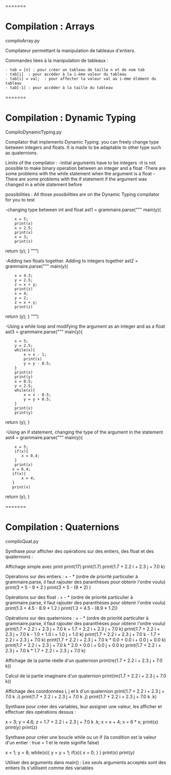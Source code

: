 =======
# Compilation : Arrays

compiloArray.py 
  
  Compilateur permettant la manipulation de tableaux d'entiers.

  Commandes liées à la manipulation de tableaux :
  
    - tab = [n] : pour créer un tableau de taille n et de nom tab
    - tab[i]  : pour accéder à la i-ème valeur du tableau
    - tab[i] = val;  : pour affecter la valeur val au i-ème élément du tableau
    - tab[-1] : pour accéder à la taille du tableau


=======
# Compilation : Dynamic Typing

CompiloDynamicTyping.py

Compilator that implements Dynamic Typing.
you can freely change type between integers and floats.
It is made to be adaptable to other type such as quaternions.
 
Limits of the compilator :
-initial arguments have to be integers
-it is not possible to make binary operation between an integer and a float
-There are some problems with the while statement when the argument is a float
-There are some problems with the if statement if the argument was changed in a while statement before

 possibilities :
 All those possibilities are on the Dynamic Typing compilator for you to test

-changing type between int and float
ast1 = grammaire.parse(""" main(y){

        x = 5;
        print(x)
        x = 2.5;
        print(x)
        x = 3;
        print(x)
 return (y);
 }
""")

-Adding two floats together. Adding to integers together
ast2 = grammaire.parse(""" main(y){

        x = 4.3;
        y = 2.5;
        z = x + y;
        print(z)
        x = 4;
        y = 2;
        z = x + y;
        print(z)
 return (y);
 }
""")


-Using a while loop and modifying the argument as an integer and as a float
ast3 = grammaire.parse(""" main(y){

        x = 5;
        y = 2.5;
        while(x){
            x = x - 1;
            print(x)
            y = y - 0.5;
        }
        print(x)
        print(y)
        x = 0.5;
        y = 2.5;
        while(x){
            x = x - 0.5;
            y = y + 0.5;
        }
        print(x)
        print(y)
 return (y);
 }


-Using an if statement, changing the type of the argument in the statement
ast4 = grammaire.parse(""" main(y){

        x = 5;
        if(x){
           x = 0.4;
        }
        print(x)
       x = 6.4;
       if(x){
           x = 4;
       }
       print(x)
 return (y);
 }


=======
# Compilation : Quaternions

compiloQuat.py

Synthaxe pour afficher des opérations sur des entiers, des float et des quaternions :

Affichage simple avec print
print(17)
print(1.7)
print(1.7 + 2.2 i + 2.3 j + 7.0 k)

Opérations sur des entiers : + - *
(ordre de priorité particulier à grammaire.parse, il faut rajouter des paranthèses pour obtenir l'ordre voulu)
print(3 + 5 - 9 * 2 )
print(3 + 5 - (9 * 2) )

Opérations sur des float : + - *
(ordre de priorité particulier à grammaire.parse, il faut rajouter des paranthèses pour obtenir l'ordre voulu)
print(1.3 + 4.5 - 8.9 * 1.2 )
print(1.3 + 4.5 - (8.9 * 1.2))

Opérations sur des quaternions : + - *
(ordre de priorité particulier à grammaire.parse, il faut rajouter des paranthèses pour obtenir l'ordre voulu)
print(1.7 + 2.2 i + 2.3 j + 7.0 k + 1.7 + 2.2 i + 2.3 j + 7.0 k)
print(1.7 + 2.2 i + 2.3 j + 7.0 k - 1.0 + 1.0 i + 1.0 j + 1.0 k)
print(1.7 + 2.2 i + 2.3 j + 7.0 k - 1.7 + 2.2 i + 2.3 j + 7.0 k)
print(1.7 + 2.2 i + 2.3 j + 7.0 k * 0.0 + 0.0 i + 0.0 j + 0.0 k)
print(1.7 + 2.2 i + 2.3 j + 7.0 k * 2.0 + 0.0 i + 0.0 j + 0.0 k)
print(1.7 + 2.2 i + 2.3 j + 7.0 k * 1.7 + 2.2 i + 2.3 j + 7.0 k)

Affichage de la partie réelle d'un quaternion
print(re(1.7 + 2.2 i + 2.3 j + 7.0 k))

Calcul de la partie imaginaire d'un quaternion
print(im(1.7 + 2.2 i + 2.3 j + 7.0 k))

Affichage des coordonnées i, j et k d'un quaternion
print(1.7 + 2.2 i + 2.3 j + 7.0 k .i)
print(1.7 + 2.2 i + 2.3 j + 7.0 k .j)
print(1.7 + 2.2 i + 2.3 j + 7.0 k .k)


Synthaxe pour créer des variables, leur assigner une valeur, les afficher et effectuer des opérations dessus :

x = 3;
y = 4.6;
z = 1.7 + 2.2 i + 2.3 j + 7.0 k .k;
x = x + 4;
x = 6 * x;
print(x)
print(y)
print(z)


Synthaxe pour créer une boucle while ou un if
(la condition est la valeur d'un entier : true = 1 et le reste signifie false)

x = 1;
y = 8;
while(x){
    y = y + 1;
    if(x){
        x = 0;
    }
}
print(x)
print(y)


Utiliser des arguments dans main() : 
Les seuls arguments acceptés sont des entiers
Ils s'utilisent comme des variables
